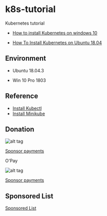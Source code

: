# k8s-tutorial

Kubernetes tutorial


* [How to install Kubernetes on windows 10](https://github.com/twtrubiks/k8s-tutorial/tree/master/How_to_install_k8s_on_win10)

* [How To Install Kubernetes on Ubuntu 18.04](https://github.com/twtrubiks/k8s-tutorial/tree/master/How_To_Install_k8s_on_Ubuntu)

## Environment

* Ubuntu 18.04.3

* Win 10 Pro 1803

## Reference

* [Install Kubectl](https://kubernetes.io/docs/tasks/tools/install-kubectl/)
* [Install Minikube](https://kubernetes.io/docs/tasks/tools/install-minikube/)

## Donation

![alt tag](https://payment.ecpay.com.tw/Upload/QRCode/201906/QRCode_672351b8-5ab3-42dd-9c7c-c24c3e6a10a0.png)

[Sponsor payments](http://bit.ly/2F7Jrha)

O'Pay

![alt tag](https://i.imgur.com/LRct9xa.png)

[Sponsor payments](https://payment.opay.tw/Broadcaster/Donate/9E47FDEF85ABE383A0F5FC6A218606F8)

## Sponsored List

[Sponsored List](https://github.com/twtrubiks/Thank-you-for-donate)
